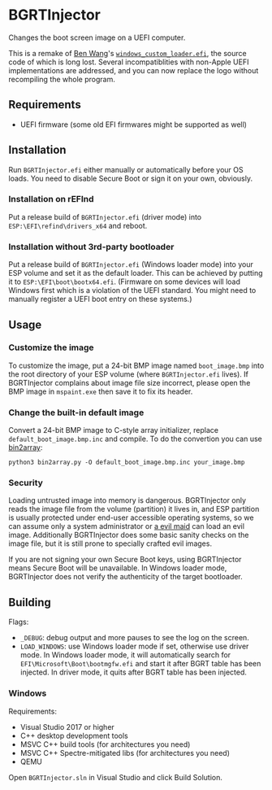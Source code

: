 # BGRTInjector

Changes the boot screen image on a UEFI computer.

This is a remake of [Ben Wang](https://github.com/imbushuo)'s [`windows_custom_loader.efi`](https://archive.org/details/windows_custom_loader_by_ben_wang), the source code of which is long lost. Several incompatiblities with non-Apple UEFI implementations are addressed, and you can now replace the logo without recompiling the whole program.

## Requirements

* UEFI firmware (some old EFI firmwares might be supported as well)

## Installation

Run `BGRTInjector.efi` either manually or automatically before your OS loads. You need to disable Secure Boot or sign it on your own, obviously.

### Installation on rEFInd

Put a release build of `BGRTInjector.efi` (driver mode) into `ESP:\EFI\refind\drivers_x64` and reboot.

### Installation without 3rd-party bootloader

Put a release build of `BGRTInjector.efi` (Windows loader mode) into your ESP volume and set it as the default loader. This can be achieved by putting it to `ESP:\EFI\boot\bootx64.efi`. (Firmware on some devices will load Windows first which is a violation of the UEFI standard. You might need to manually register a UEFI boot entry on these systems.)

## Usage

### Customize the image

To customize the image, put a 24-bit BMP image named `boot_image.bmp` into the root directory of your ESP volume (where `BGRTInjector.efi` lives). If BGRTInjector complains about image file size incorrect, please open the BMP image in `mspaint.exe` then save it to fix its header.

### Change the built-in default image

Convert a 24-bit BMP image to C-style array initializer, replace `default_boot_image.bmp.inc` and compile. To do the convertion you can use [bin2array](https://github.com/Jamesits/bin2array):

```shell
python3 bin2array.py -O default_boot_image.bmp.inc your_image.bmp
```

### Security

Loading untrusted image into memory is dangerous. BGRTInjector only reads the image file from the volume (partition) it lives in, and ESP partition is usually protected under end-user accessible operating systems, so we can assume only a system administrator or [a evil maid](https://en.wikipedia.org/wiki/Evil_maid_attack) can load an evil image. Additionally BGRTInjector does some basic sanity checks on the image file, but it is still prone to specially crafted evil images. 

If you are not signing your own Secure Boot keys, using BGRTInjector means Secure Boot will be unavailable. In Windows loader mode, BGRTInjector does not verify the authenticity of the target bootloader. 

## Building

Flags:

* `_DEBUG`: debug output and more pauses to see the log on the screen.
* `LOAD_WINDOWS`: use Windows loader mode if set, otherwise use driver mode. In Windows loader mode, it will automatically search for `EFI\Microsoft\Boot\bootmgfw.efi` and start it after BGRT table has been injected. In driver mode, it quits after BGRT table has been injected.

### Windows

Requirements:

* Visual Studio 2017 or higher
* C++ desktop development tools
* MSVC C++ build tools (for architectures you need)
* MSVC C++ Spectre-mitigated libs (for architectures you need)
* QEMU

Open `BGRTInjector.sln` in Visual Studio and click Build Solution. 